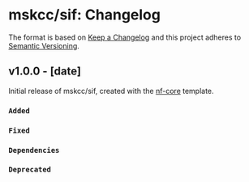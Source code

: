 # mskcc/sif: Changelog

The format is based on [Keep a Changelog](https://keepachangelog.com/en/1.0.0/)
and this project adheres to [Semantic Versioning](https://semver.org/spec/v2.0.0.html).

## v1.0.0 - [date]

Initial release of mskcc/sif, created with the [nf-core](https://nf-co.re/) template.

### `Added`

### `Fixed`

### `Dependencies`

### `Deprecated`
